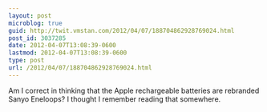```yaml
---
layout: post
microblog: true
guid: http://twit.vmstan.com/2012/04/07/188704862928769024.html
post_id: 3037285
date: 2012-04-07T13:08:39-0600
lastmod: 2012-04-07T13:08:39-0600
type: post
url: /2012/04/07/188704862928769024.html
---
```

Am I correct in thinking that the Apple rechargeable batteries are rebranded Sanyo Eneloops? I thought I remember reading that somewhere.
